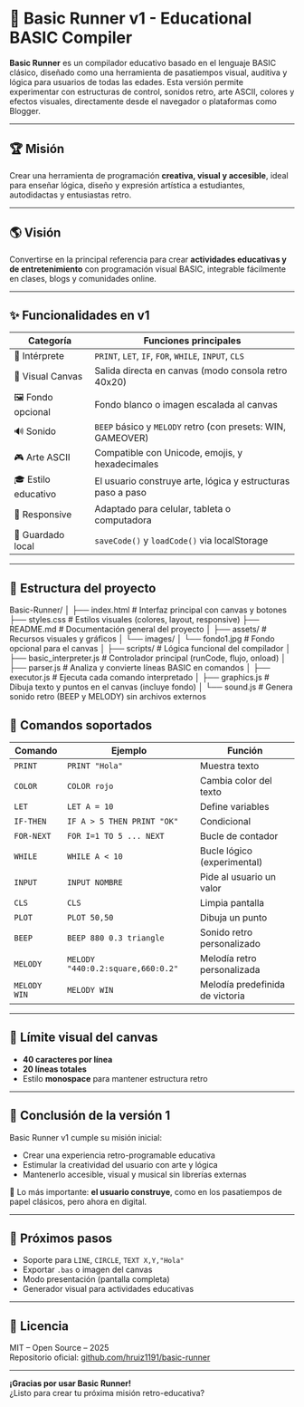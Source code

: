 # 🧠 Basic Runner v1 - Educational BASIC Compiler

**Basic Runner** es un compilador educativo basado en el lenguaje BASIC clásico, diseñado como una herramienta de pasatiempos visual, auditiva y lógica para usuarios de todas las edades. Esta versión permite experimentar con estructuras de control, sonidos retro, arte ASCII, colores y efectos visuales, directamente desde el navegador o plataformas como Blogger.

---

## 🏆 Misión

Crear una herramienta de programación **creativa, visual y accesible**, ideal para enseñar lógica, diseño y expresión artística a estudiantes, autodidactas y entusiastas retro.

---

## 🌎 Visión

Convertirse en la principal referencia para crear **actividades educativas y de entretenimiento** con programación visual BASIC, integrable fácilmente en clases, blogs y comunidades online.

---

## ✨ Funcionalidades en v1

| Categoría         | Funciones principales |
|-------------------|------------------------|
| 🧠 Intérprete      | `PRINT`, `LET`, `IF`, `FOR`, `WHILE`, `INPUT`, `CLS` |
| 🎨 Visual Canvas   | Salida directa en canvas (modo consola retro 40x20) |
| 🖼️ Fondo opcional  | Fondo blanco o imagen escalada al canvas |
| 🔊 Sonido          | `BEEP` básico y `MELODY` retro (con presets: WIN, GAMEOVER) |
| 🎮 Arte ASCII      | Compatible con Unicode, emojis, y hexadecimales |
| 🎓 Estilo educativo| El usuario construye arte, lógica y estructuras paso a paso |
| 📱 Responsive      | Adaptado para celular, tableta o computadora |
| 💾 Guardado local  | `saveCode()` y `loadCode()` via localStorage |

---

## 📁 Estructura del proyecto
Basic-Runner/
│
├── index.html               # Interfaz principal con canvas y botones
├── styles.css               # Estilos visuales (colores, layout, responsive)
├── README.md                # Documentación general del proyecto
│
├── assets/                  # Recursos visuales y gráficos
│   └── images/
│       └── fondo1.jpg       # Fondo opcional para el canvas
│
├── scripts/                 # Lógica funcional del compilador
│   ├── basic_interpreter.js # Controlador principal (runCode, flujo, onload)
│   ├── parser.js            # Analiza y convierte líneas BASIC en comandos
│   ├── executor.js          # Ejecuta cada comando interpretado
│   ├── graphics.js          # Dibuja texto y puntos en el canvas (incluye fondo)
│   └── sound.js             # Genera sonido retro (BEEP y MELODY) sin archivos externos


## 🎵 Comandos soportados

| Comando     | Ejemplo                             | Función                       |
|-------------|-------------------------------------|-------------------------------|
| `PRINT`     | `PRINT "Hola"`                      | Muestra texto                 |
| `COLOR`     | `COLOR rojo`                        | Cambia color del texto        |
| `LET`       | `LET A = 10`                        | Define variables              |
| `IF-THEN`   | `IF A > 5 THEN PRINT "OK"`          | Condicional                   |
| `FOR-NEXT`  | `FOR I=1 TO 5 ... NEXT`             | Bucle de contador             |
| `WHILE`     | `WHILE A < 10`                      | Bucle lógico (experimental)   |
| `INPUT`     | `INPUT NOMBRE`                      | Pide al usuario un valor      |
| `CLS`       | `CLS`                               | Limpia pantalla               |
| `PLOT`      | `PLOT 50,50`                        | Dibuja un punto               |
| `BEEP`      | `BEEP 880 0.3 triangle`             | Sonido retro personalizado    |
| `MELODY`    | `MELODY "440:0.2:square,660:0.2"`   | Melodía retro personalizada   |
| `MELODY WIN`| `MELODY WIN`                        | Melodía predefinida de victoria|

---

## 📏 Límite visual del canvas

- **40 caracteres por línea**
- **20 líneas totales**
- Estilo **monospace** para mantener estructura retro

---

## 💬 Conclusión de la versión 1

Basic Runner v1 cumple su misión inicial:  
- Crear una experiencia retro-programable educativa  
- Estimular la creatividad del usuario con arte y lógica  
- Mantenerlo accesible, visual y musical sin librerías externas

🧩 Lo más importante: **el usuario construye**, como en los pasatiempos de papel clásicos, pero ahora en digital.

---

## 🧭 Próximos pasos

- Soporte para `LINE`, `CIRCLE`, `TEXT X,Y,"Hola"`
- Exportar `.bas` o imagen del canvas
- Modo presentación (pantalla completa)
- Generador visual para actividades educativas

---

## 📃 Licencia

MIT – Open Source – 2025  
Repositorio oficial: [github.com/hruiz1191/basic-runner](https://github.com/hruiz1191/basic-runner)

---

**¡Gracias por usar Basic Runner!**  
¿Listo para crear tu próxima misión retro-educativa?
